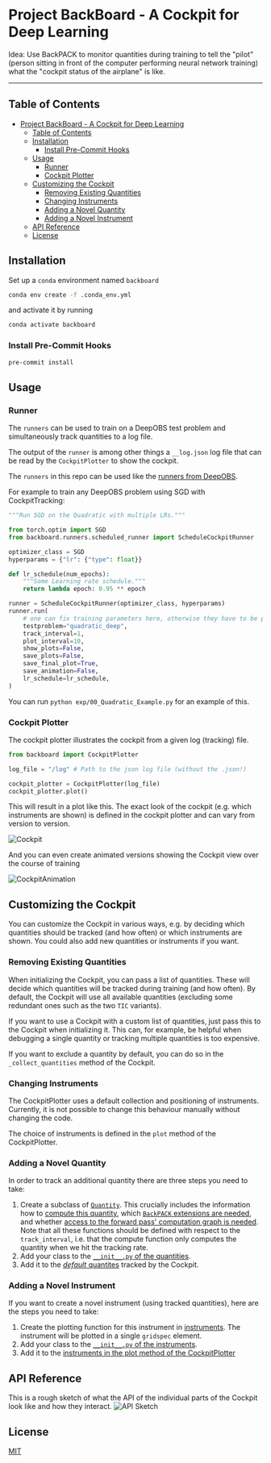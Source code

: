 # Project BackBoard - A Cockpit for Deep Learning

Idea: Use BackPACK to monitor quantities during training to tell the "pilot"
(person sitting in front of the computer performing neural network training)
what the "cockpit status of the airplane" is like.

---

## Table of Contents

- [Project BackBoard - A Cockpit for Deep Learning](#project-backboard---a-cockpit-for-deep-learning)
  - [Table of Contents](#table-of-contents)
  - [Installation](#installation)
    - [Install Pre-Commit Hooks](#install-pre-commit-hooks)
  - [Usage](#usage)
    - [Runner](#runner)
    - [Cockpit Plotter](#cockpit-plotter)
  - [Customizing the Cockpit](#customizing-the-cockpit)
    - [Removing Existing Quantities](#removing-existing-quantities)
    - [Changing Instruments](#changing-instruments)
    - [Adding a Novel Quantity](#adding-a-novel-quantity)
    - [Adding a Novel Instrument](#adding-a-novel-instrument)
  - [API Reference](#api-reference)
  - [License](#license)

## Installation

Set up a `conda` environment named `backboard`
  
```bash
conda env create -f .conda_env.yml
```

and activate it by running
  
```bash
conda activate backboard
```

### Install Pre-Commit Hooks

```bash
pre-commit install
```

## Usage

### Runner

The `runners` can be used to train on a DeepOBS test problem and simultaneously
track quantities to a log file.

The output of the `runner` is among other things a `__log.json` log file that
can be read by the `CockpitPlotter` to show the cockpit.

The `runners` in this repo can be used like the
[runners from DeepOBS](https://deepobs.readthedocs.io/en/v1.2.0-beta0_a/api/pytorch/runner.html).

For example to train any DeepOBS problem using SGD with CockpitTracking:

```python
"""Run SGD on the Quadratic with multiple LRs."""

from torch.optim import SGD
from backboard.runners.scheduled_runner import ScheduleCockpitRunner

optimizer_class = SGD
hyperparams = {"lr": {"type": float}}

def lr_schedule(num_epochs):
    """Some Learning rate schedule."""
    return lambda epoch: 0.95 ** epoch

runner = ScheduleCockpitRunner(optimizer_class, hyperparams)
runner.run(
    # one can fix training parameters here, otherwise they have to be passed via CLI
    testproblem="quadratic_deep",
    track_interval=1,
    plot_interval=10,
    show_plots=False,
    save_plots=False,
    save_final_plot=True,
    save_animation=False,
    lr_schedule=lr_schedule,
)
```

You can run `python exp/00_Quadratic_Example.py` for an example of this.

### Cockpit Plotter

The cockpit plotter illustrates the cockpit from a given log (tracking) file.

```python
from backboard import CockpitPlotter

log_file = "/log" # Path to the json log file (without the .json!)

cockpit_plotter = CockpitPlotter(log_file)
cockpit_plotter.plot()
```

This will result in a plot like this. The exact look of the cockpit
(e.g. which instruments are shown) is defined in the cockpit plotter and can
vary from version to version.

![Cockpit](docs/sample_cockpit.png)

And you can even create animated versions showing the Cockpit view over the course of training

![CockpitAnimation](docs/cockpit_animation.gif)

## Customizing the Cockpit

You can customize the Cockpit in various ways, e.g. by deciding which quantities should be tracked (and how often) or which instruments are shown. You could also add new quantities or instruments if you want.

### Removing Existing Quantities

When initializing the Cockpit, you can pass a list of quantities. These will decide which quantities will be tracked during training (and how often). By default, the Cockpit will use all available quantities (excluding some redundant ones such as the two `TIC` variants).

If you want to use a Cockpit with a custom list of quantities, just pass this to the Cockpit when initializing it. This can, for example, be helpful when debugging a single quantity or tracking multiple quantities is too expensive.

If you want to exclude a quantity by default, you can do so in the `_collect_quantities` method of the Cockpit.

### Changing Instruments

The CockpitPlotter uses a default collection and positioning of instruments. Currently, it is not possible to change this behaviour manually without changing the code.

The choice of instruments is defined in the `plot` method of the CockpitPlotter.

### Adding a Novel Quantity

In order to track an additional quantity there are three steps you need to take:

1. Create a subclass of [`Quantity`](backboard/quantities/quantity.py). This crucially includes the information how to [compute this quantity](https://github.com/f-dangel/backboard/blob/bc8be0592bfc17cf714af8d661d9105fd6c1242a/backboard/quantities/quantity.py#L55), which [`BackPACK` extensions are needed](https://github.com/f-dangel/backboard/blob/bc8be0592bfc17cf714af8d661d9105fd6c1242a/backboard/quantities/quantity.py#L44), and whether [access to the forward pass' computation graph is needed](https://github.com/f-dangel/backboard/blob/bc8be0592bfc17cf714af8d661d9105fd6c1242a/backboard/quantities/quantity.py#L32). Note that all these functions should be defined with respect to the `track_interval`, i.e. that the compute function only computes the quantity when we hit the tracking rate.
2. Add your class to the [`__init__.py` of the quantities](backboard/quantities/\_\_init\_\_.py).
3. Add it to the [*default* quantites](https://github.com/f-dangel/backboard/blob/bc8be0592bfc17cf714af8d661d9105fd6c1242a/backboard/cockpit.py#L195) tracked by the Cockpit.

### Adding a Novel Instrument

If you want to create a novel instrument (using tracked quantities), here are the steps you need to take:

1. Create the plotting function for this instrument in [instruments](backboard/instruments). The instrument will be plotted in a single `gridspec` element.
2. Add your class to the [`__init__.py` of the instruments](backboard/instruments/\_\_init\_\_.py).
3. Add it to the [instruments in the plot method of the CockpitPlotter](https://github.com/f-dangel/backboard/blob/bc8be0592bfc17cf714af8d661d9105fd6c1242a/backboard/cockpit_plotter.py#L31)

## API Reference

This is a rough sketch of what the API of the individual parts of the Cockpit look like and how they interact.
![API Sketch](docs/cockpit_package_structure.png)

## License

[MIT](https://opensource.org/licenses/MIT)
